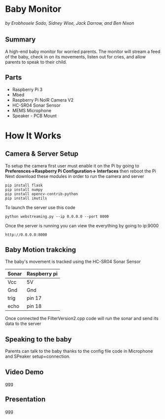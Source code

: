 # Baby Monitor
######  by Erobhosele Sado, Sidney Wise, Jack Darrow, and  Ben Nixon  

## Summary
A high-end baby monitor for worried parents. The monitor will stream a feed of the baby, check in on its movements, listen out for cries, and allow parents to speak to their child.

## Parts
- Raspberry Pi 3 
- Mbed
- Raspberry Pi NoIR Camera V2
- HC-SR04 Sonar Sensor
- MEMS Microphone
- Speaker - PCB Mount

# How It Works
## Camera & Server Setup 
To setup the camera first user must enable it on the Pi by going to **Preferences->Raspberry Pi Configuration-> Interfaces**
then reboot the Pi
Next download these modules in order to run the camera and server
```
pip install flask
pip install numpy
pip install opencv-contrib-python
pip install imutils

```
To launch the server use this code
```
python webstreaming.py --ip 0.0.0.0 --port 8000
```
Once the server is running you can view the everything by going to ip:9000
```
http://0.0.0.0:8000
```
## Baby Motion trakcking

The baby's movement is tracked using the HC-SR04 Sonar Sensor

| Sonar  | Raspberry pi |
| ------------- | ------------- |
| Vcc  | 5V |
| Gnd | Gnd |
| trig | pin 17 |
| echo | pin 18  |

Once connected the FilterVersion2.cpp code will run the sonar and send its data to the server

## Speaking to the baby
Parents can talk to the baby thanks to the config file code in Microphone and SPeaker setup+connection.


## Video Demo
ggg

## Presentation
ggg
